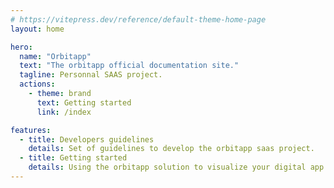```yaml
---
# https://vitepress.dev/reference/default-theme-home-page
layout: home

hero:
  name: "Orbitapp"
  text: "The orbitapp official documentation site."
  tagline: Personnal SAAS project.
  actions:
    - theme: brand
      text: Getting started
      link: /index

features:
  - title: Developers guidelines
    details: Set of guidelines to develop the orbitapp saas project.
  - title: Getting started
    details: Using the orbitapp solution to visualize your digital app system.
---
```


